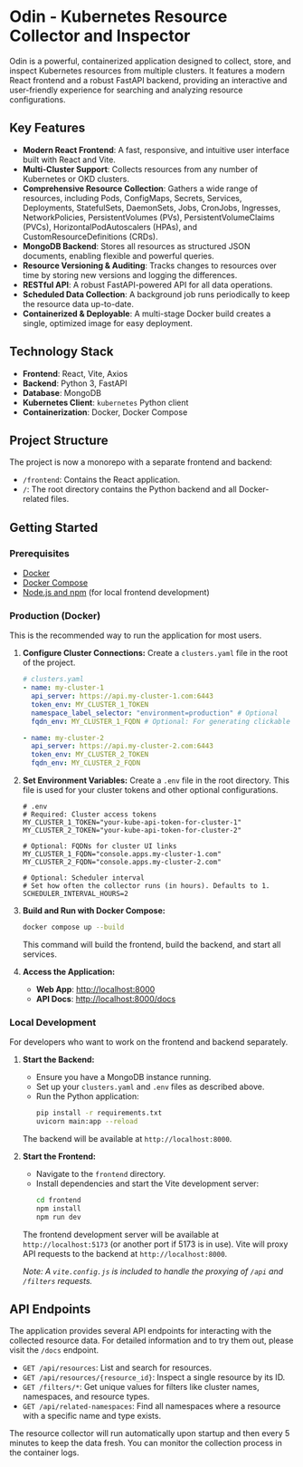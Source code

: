 # Odin - Kubernetes Resource Collector and Inspector

Odin is a powerful, containerized application designed to collect, store, and inspect Kubernetes resources from multiple clusters. It features a modern React frontend and a robust FastAPI backend, providing an interactive and user-friendly experience for searching and analyzing resource configurations.

## Key Features

- **Modern React Frontend**: A fast, responsive, and intuitive user interface built with React and Vite.
- **Multi-Cluster Support**: Collects resources from any number of Kubernetes or OKD clusters.
- **Comprehensive Resource Collection**: Gathers a wide range of resources, including Pods, ConfigMaps, Secrets, Services, Deployments, StatefulSets, DaemonSets, Jobs, CronJobs, Ingresses, NetworkPolicies, PersistentVolumes (PVs), PersistentVolumeClaims (PVCs), HorizontalPodAutoscalers (HPAs), and CustomResourceDefinitions (CRDs).
- **MongoDB Backend**: Stores all resources as structured JSON documents, enabling flexible and powerful queries.
- **Resource Versioning & Auditing**: Tracks changes to resources over time by storing new versions and logging the differences.
- **RESTful API**: A robust FastAPI-powered API for all data operations.
- **Scheduled Data Collection**: A background job runs periodically to keep the resource data up-to-date.
- **Containerized & Deployable**: A multi-stage Docker build creates a single, optimized image for easy deployment.

## Technology Stack

- **Frontend**: React, Vite, Axios
- **Backend**: Python 3, FastAPI
- **Database**: MongoDB
- **Kubernetes Client**: `kubernetes` Python client
- **Containerization**: Docker, Docker Compose

## Project Structure

The project is now a monorepo with a separate frontend and backend:
-   `/frontend`: Contains the React application.
-   `/`: The root directory contains the Python backend and all Docker-related files.

## Getting Started

### Prerequisites

- [Docker](https://docs.docker.com/get-docker/)
- [Docker Compose](https://docs.docker.com/compose/install/)
- [Node.js and npm](https://nodejs.org/en/) (for local frontend development)

### Production (Docker)

This is the recommended way to run the application for most users.

1.  **Configure Cluster Connections:**
    Create a `clusters.yaml` file in the root of the project.
    ```yaml
    # clusters.yaml
    - name: my-cluster-1
      api_server: https://api.my-cluster-1.com:6443
      token_env: MY_CLUSTER_1_TOKEN
      namespace_label_selector: "environment=production" # Optional
      fqdn_env: MY_CLUSTER_1_FQDN # Optional: For generating clickable links

    - name: my-cluster-2
      api_server: https://api.my-cluster-2.com:6443
      token_env: MY_CLUSTER_2_TOKEN
      fqdn_env: MY_CLUSTER_2_FQDN
    ```

2.  **Set Environment Variables:**
    Create a `.env` file in the root directory. This file is used for your cluster tokens and other optional configurations.

    ```env
    # .env
    # Required: Cluster access tokens
    MY_CLUSTER_1_TOKEN="your-kube-api-token-for-cluster-1"
    MY_CLUSTER_2_TOKEN="your-kube-api-token-for-cluster-2"

    # Optional: FQDNs for cluster UI links
    MY_CLUSTER_1_FQDN="console.apps.my-cluster-1.com"
    MY_CLUSTER_2_FQDN="console.apps.my-cluster-2.com"

    # Optional: Scheduler interval
    # Set how often the collector runs (in hours). Defaults to 1.
    SCHEDULER_INTERVAL_HOURS=2
    ```

3.  **Build and Run with Docker Compose:**
    ```bash
    docker compose up --build
    ```
    This command will build the frontend, build the backend, and start all services.

4.  **Access the Application:**
    - **Web App**: [http://localhost:8000](http://localhost:8000)
    - **API Docs**: [http://localhost:8000/docs](http://localhost:8000/docs)

### Local Development

For developers who want to work on the frontend and backend separately.

1.  **Start the Backend:**
    - Ensure you have a MongoDB instance running.
    - Set up your `clusters.yaml` and `.env` files as described above.
    - Run the Python application:
      ```bash
      pip install -r requirements.txt
      uvicorn main:app --reload
      ```
    The backend will be available at `http://localhost:8000`.

2.  **Start the Frontend:**
    - Navigate to the `frontend` directory.
    - Install dependencies and start the Vite development server:
      ```bash
      cd frontend
      npm install
      npm run dev
      ```
    The frontend development server will be available at `http://localhost:5173` (or another port if 5173 is in use). Vite will proxy API requests to the backend at `http://localhost:8000`.

    *Note: A `vite.config.js` is included to handle the proxying of `/api` and `/filters` requests.*

## API Endpoints

The application provides several API endpoints for interacting with the collected resource data. For detailed information and to try them out, please visit the `/docs` endpoint.

- `GET /api/resources`: List and search for resources.
- `GET /api/resources/{resource_id}`: Inspect a single resource by its ID.
- `GET /filters/*`: Get unique values for filters like cluster names, namespaces, and resource types.
- `GET /api/related-namespaces`: Find all namespaces where a resource with a specific name and type exists.

The resource collector will run automatically upon startup and then every 5 minutes to keep the data fresh. You can monitor the collection process in the container logs.